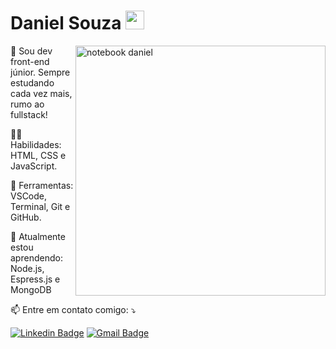 # Daniel Souza <img src="https://raw.githubusercontent.com/kaueMarques/kaueMarques/master/hi.gif" width="30px">

<img src="https://raw.githubusercontent.com/MicaelliMedeiros/micaellimedeiros/master/image/computer-illustration.png" min-width="400px" max-width="400px" width="400px" align="right" alt="notebook daniel">

🖖 Sou dev front-end júnior. Sempre estudando cada vez mais, rumo ao fullstack!

👨‍💻 Habilidades: HTML, CSS e JavaScript.

🚀 Ferramentas: VSCode, Terminal, Git e GitHub.

🌱 Atualmente estou aprendendo: Node.js, Espress.js e MongoDB

📫 Entre em contato comigo: ⤵️

<!--
[![Twitter Badge](https://img.shields.io/badge/-@dieegosf-6633cc?style=flat-square&labelColor=6633cc&logo=twitter&logoColor=white&link=https://twitter.com/dieegosf)](https://twitter.com/dieegosf) 
-->

[![Linkedin Badge](https://img.shields.io/badge/-Daniel%20Souza-6633cc?style=flat-square&logo=Linkedin&logoColor=white&link=https://www.linkedin.com/in/danielsouzadev/)](https://www.linkedin.com/in/danielsouzadev/) 
[![Gmail Badge](https://img.shields.io/badge/-danielsouza51764@gmail.com-6633cc?style=flat-square&logo=Gmail&logoColor=white&link=mailto:danielsouza51764@gmail.com)](mailto:danielsouza51764@gmail.com)

<!--
### Hi there 👋


**DanielSouz4/DanielSouz4** is a ✨ _special_ ✨ repository because its `README.md` (this file) appears on your GitHub profile.

Here are some ideas to get you started:

- 🔭 I’m currently working on ...
- 🌱 I’m currently learning ...
- 👯 I’m looking to collaborate on ...
- 🤔 I’m looking for help with ...
- 💬 Ask me about ...
- 📫 How to reach me: ...
- 😄 Pronouns: ...
- ⚡ Fun fact: ...
-->

